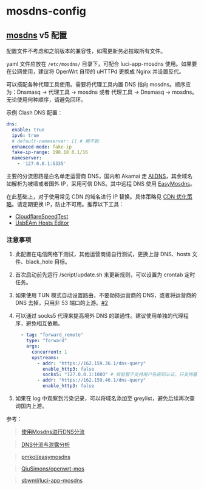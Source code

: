 # mosdns-config
## [mosdns](https://github.com/IrineSistiana/mosdns) v5 配置

配置文件不考虑和之前版本的兼容性，如需更新务必拉取所有文件。

yaml 文件应放在 `/etc/mosdns/` 目录下，可配合 luci-app-mosdns 使用。如果要在公网使用，建议将 OpenWrt 自带的 uHTTPd 更换成 Nginx 并设置反代。

可以搭配各种代理工具使用。需要将代理工具内置 DNS 指向 mosdns。顺序应为：Dnsmasq &rarr; 代理工具 &rarr; mosdns 或者 代理工具 &rarr; Dnsmasq &rarr; mosdns。无论使用何种顺序，请避免回环。

示例 Clash DNS 配置：

```yaml
dns:
  enable: true
  ipv6: true
  # default-nameserver: [] # 用不到
  enhanced-mode: fake-ip
  fake-ip-range: 198.18.0.1/16
  nameserver:
    - '127.0.0.1:5335'
```

主要的分流思路是白名单走运营商 DNS，国内和 Akamai 走 [AliDNS](https://alidns.com/)，其余域名如解析为被墙或者国外 IP，采用可信 DNS。其中远程 DNS 使用 [EasyMosdns](https://apad.pro/dns-doh/)。

在此基础上，对于使用常见 CDN 的域名进行 IP 替换。具体策略见 [CDN 优化策略](CDN.md)。请定期更换 IP，防止不可用。推荐以下工具：

- [CloudflareSpeedTest](https://github.com/XIU2/CloudflareSpeedTest)
- [UsbEAm Hosts Editor](https://www.dogfight360.com/blog/475/)

### 注意事项

1. 此配置在电信网络下测试，其他运营商请自行测试，更换上游 DNS、hosts 文件、black_hole 目标。

1. 首次启动前先运行 /script/update.sh 来更新规则，可以设置为 crontab 定时任务。

1. 如果使用 TUN 模式自动设置路由，不要劫持运营商的 DNS，或者将运营商的 DNS 去掉，只用非 53 端口的上游。[#2](https://github.com/Journalist-HK/mosdns-config/issues/2)

1. 可以通过 socks5 代理来提高境外 DNS 的联通性。建议使用单独的代理程序，避免相互依赖。

    ```yaml
      - tag: "forward_remote"
        type: "forward"
        args:
          concurrent: 1
          upstreams:
            - addr: "https://162.159.36.1/dns-query"
              enable_http3: false
              socks5: "127.0.0.1:1080" # 目前暂不支持用户名密码认证，只支持基于 TCP 的协议
            - addr: "https://162.159.46.1/dns-query"
              enable_http3: false
    ```

1. 如果在 log 中观察到污染记录，可以将域名添加至 greylist，避免后续再次查询国内上游。

参考：

>[使用Mosdns进行DNS分流](https://apad.pro/mosdns-client/)

>[DNS分流与泄露分析](https://apad.pro/dns-leak/)

>[pmkol/easymosdns](https://github.com/pmkol/easymosdns)

>[QiuSimons/openwrt-mos](https://github.com/QiuSimons/openwrt-mos)

>[sbwml/luci-app-mosdns](https://github.com/sbwml/luci-app-mosdns)
